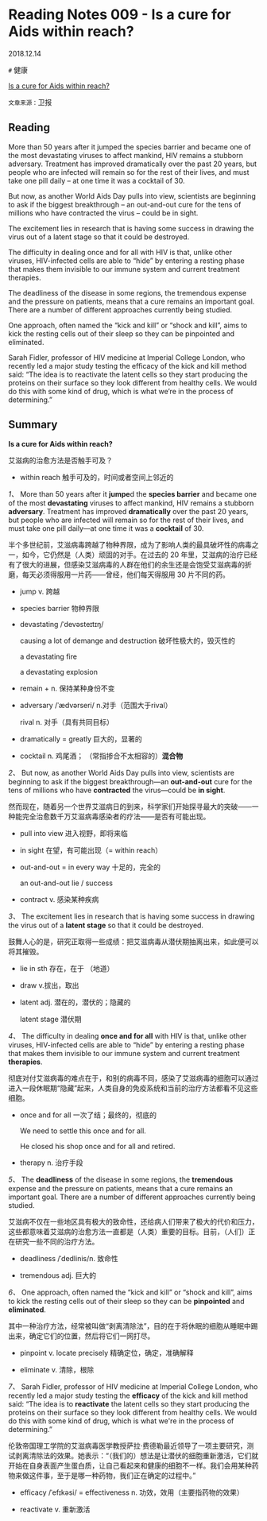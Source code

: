 # Reading Notes 009 - Is a cure for Aids within reach?

2018.12.14



`#` 健康

[Is a cure for Aids within reach?](https://reading.liulishuo.com/share/audios/NGY4MDEwMDAwMDAwMDEzZQ==?login=44086617)

`文章来源：`卫报



## Reading

More than 50 years after it jumped the species barrier and became one of the most devastating viruses to affect mankind, HIV remains a stubborn adversary. Treatment has improved dramatically over the past 20 years, but people who are infected will remain so for the rest of their lives, and must take one pill daily – at one time it was a cocktail of 30.

But now, as another World Aids Day pulls into view, scientists are beginning to ask if the biggest breakthrough – an out-and-out cure for the tens of millions who have contracted the virus – could be in sight.

The excitement lies in research that is having some success in drawing the virus out of a latent stage so that it could be destroyed.

The difficulty in dealing once and for all with HIV is that, unlike other viruses, HIV-infected cells are able to “hide” by entering a resting phase that makes them invisible to our immune system and current treatment therapies.

The deadliness of the disease in some regions, the tremendous expense and the pressure on patients, means that a cure remains an important goal. There are a number of different approaches currently being studied.

One approach, often named the “kick and kill” or “shock and kill”, aims to kick the resting cells out of their sleep so they can be pinpointed and eliminated.

Sarah Fidler, professor of HIV medicine at Imperial College London, who recently led a major study testing the efficacy of the kick and kill method said: “The idea is to reactivate the latent cells so they start producing the proteins on their surface so they look different from healthy cells. We would do this with some kind of drug, which is what we’re in the process of determining.”



## Summary

**Is a cure for Aids within reach?**

艾滋病的治愈方法是否触手可及？

* within reach 触手可及的，时间或者空间上邻近的


*1、* More than 50 years after it **jumpe**d the **species barrier** and became one of the most **devastating** viruses to affect mankind, HIV remains a stubborn **adversary**. Treatment has improved **dramatically** over the past 20 years, but people who are infected will remain so for the rest of their lives, and must take one pill daily—at one time it was a **cocktail** of 30.

半个多世纪前，艾滋病毒跨越了物种界限，成为了影响人类的最具破坏性的病毒之一，如今，它仍然是（人类）顽固的对手。在过去的 20 年里，艾滋病的治疗已经有了很大的进展，但感染艾滋病毒的人群在他们的余生还是会饱受艾滋病毒的折磨，每天必须得服用一片药——曾经，他们每天得服用 30 片不同的药。

* jump v. 跨越

* species barrier 物种界限

* devastating /ˈdevəsteɪtɪŋ/

  causing a lot of demange and destruction 破坏性极大的，毁灭性的

  a devastating fire

  a devastating explosion

* remain + n. 保持某种身份不变

* adversary /ˈædvərseri/ n.对手（范围大于rival）

  rival n. 对手（具有共同目标）

* dramatically = greatly 巨大的，显著的

* cocktail n. 鸡尾酒； （常指掺合不太相容的）**混合物**


*2、* But now, as another World Aids Day pulls into view, scientists are beginning to ask if the biggest breakthrough—an **out-and-out** cure for the tens of millions who have **contracted** the virus—could be **in sight**.

然而现在，随着另一个世界艾滋病日的到来，科学家们开始探寻最大的突破——一种能完全治愈数千万艾滋病毒感染者的疗法——是否有可能出现。

* pull into view 进入视野，即将来临

* in sight 在望，有可能出现（= within reach）

* out-and-out = in every way 十足的，完全的

  an out-and-out lie / success

* contract v. 感染某种疾病


*3、* The excitement lies in research that is having some success in drawing the virus out of a **latent stage** so that it could be destroyed.

鼓舞人心的是，研究正取得一些成绩：把艾滋病毒从潜伏期抽离出来，如此便可以将其摧毁。

* lie in sth 存在，在于 （地道）

* draw v.拔出，取出

* latent adj. 潜在的，潜伏的；隐藏的

  latent stage 潜伏期


*4、* The difficulty in dealing **once and for all** with HIV is that, unlike other viruses, HIV-infected cells are able to “hide” by entering a resting phase that makes them invisible to our immune system and current treatment **therapies**.

彻底对付艾滋病毒的难点在于，和别的病毒不同，感染了艾滋病毒的细胞可以通过进入一段休眠期“隐藏”起来，人类自身的免疫系统和当前的治疗方法都看不见这些细胞。

* once and for all 一次了结；最终的，彻底的

  We need to settle this once and for all.

  He closed his shop once and for all and retired.

* therapy n. 治疗手段


*5、* The **deadliness** of the disease in some regions, the **tremendous** expense and the pressure on patients, means that a cure remains an important goal. There are a number of different approaches currently being studied.

艾滋病不仅在一些地区具有极大的致命性，还给病人们带来了极大的代价和压力，这些都意味着艾滋病的治愈方法一直都是（人类）重要的目标。目前，（人们）正在研究一些不同的治疗方法。

* deadliness /ˈdedlinis/n. 致命性

* tremendous adj. 巨大的


*6、* One approach, often named the “kick and kill” or “shock and kill”, aims to kick the resting cells out of their sleep so they can be **pinpointed** and **eliminated**.

其中一种治疗方法，经常被叫做“剥离清除法”，目的在于将休眠的细胞从睡眠中踢出来，确定它们的位置，然后将它们一网打尽。

* pinpoint v. locate precisely 精确定位，确定，准确解释

* eliminate v. 清除，根除


*7、* Sarah Fidler, professor of HIV medicine at Imperial College London, who recently led a major study testing the **efficacy** of the kick and kill method said: “The idea is to **reactivate** the latent cells so they start producing the proteins on their surface so they look different from healthy cells. We would do this with some kind of drug, which is what we're in the process of determining.”

伦敦帝国理工学院的艾滋病毒医学教授萨拉·费德勒最近领导了一项主要研究，测试剥离清除法的效果。她表示：“（我们的）想法是让潜伏的细胞重新激活，它们就开始在自身表面产生蛋白质，让自己看起来和健康的细胞不一样。我们会用某种药物来做这件事，至于是哪一种药物，我们正在确定的过程中。”

* efficacy /ˈefɪkəsi/ = effectiveness n. 功效，效用（主要指药物的效果）

* reactivate v. 重新激活





